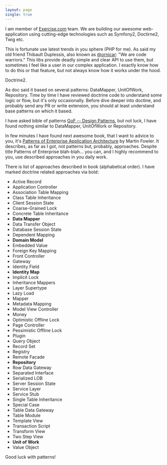 ```yaml
---
layout: page
single: true
---
```


I am member of [Exercise.com](https://www.exercise.com/) team. We are building our awesome web-application using cutting-edge technologies such as Symfony2, Doctirne2, Twig etc.
<!-- more -->
This is fortunate use latest trends in you sphere (PHP for me). As said my old friend Thibault Duplessis, also known as [@ornicar](https://twitter.com/ornicar): "We are code warriors." This libs provide deadly simple and clear API to use them, but sometimes I feel like a user in our complex application. I exactly know how to do this or that feature, but not always know how it works under the hood.

Doctrine2.

As doc said it based on several patterns: DataMapper, UnitOfWork, Repository.
Time by time I have reviewed doctrine code to understand some logic or flow, but it's only occasionally.
Before dive deeper into doctine, and probably send any PR or write extension, you should at least understand base patterns on which it based.

I have asked bible of patterns [GoF -- Design Patterns](http://www.amazon.com/dp/0201633612/), but not luck, I have found nothing similar to DataMapper, UnitOfWork or Repository.

In few minutes I have found next awesome book, that I want to advice to you, it's [Patterns of Enterprise Application Architecture](http://www.amazon.com/dp/0321127420/) by Martin Fowler. It describes, as far as I got, not patterns but, probably, approaches. Despite title Patterns of Enterprise blah-blah... you can, and I highly recommend to you, use described approaches in you daily work.

There is list of approaches described in book (alphabetical order).
I have marked doctrine related approaches via bold:

* Active Record
* Application Controller
* Association Table Mapping
* Class Table Inheritance
* Client Session State
* Coarse-Grained Lock
* Concrete Table Inheritance
* **Data Mapper**
* Data Transfer Object
* Database Session State
* Dependent Mapping
* **Domain Model**
* Embedded Value
* Foreign Key Mapping
* Front Controller
* Gateway
* Identity Field
* **Identity Map**
* Implicit Lock
* Inheritance Mappers
* Layer Supertype
* Lazy Load
* Mapper
* Metadata Mapping
* Model View Controller
* Money
* Optimistic Offline Lock
* Page Controller
* Pessimistic Offline Lock
* Plugin
* Query Object
* Record Set
* Registry
* Remote Facade
* **Repository**
* Row Data Gateway
* Separated Interface
* Serialized LOB
* Server Session State
* Service Layer
* Service Stub
* Single Table Inheritance
* Special Case
* Table Data Gateway
* Table Module
* Template View
* Transaction Script
* Transform View
* Two Step View
* **Unit of Work**
* Value Object

Good luck with patterns!
